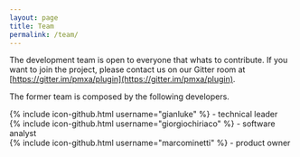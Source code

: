```yaml
---
layout: page
title: Team
permalink: /team/
---
```


The development team is open to everyone that whats to contribute.
If you want to join the project, please contact us on our Gitter room at [https://gitter.im/pmxa/plugin](https://gitter.im/pmxa/plugin).

The former team is composed by the following developers.

{% include icon-github.html username="gianluke" %} - technical leader  
{% include icon-github.html username="giorgiochiriaco" %} - software analyst  
{% include icon-github.html username="marcominetti" %} - product owner  
